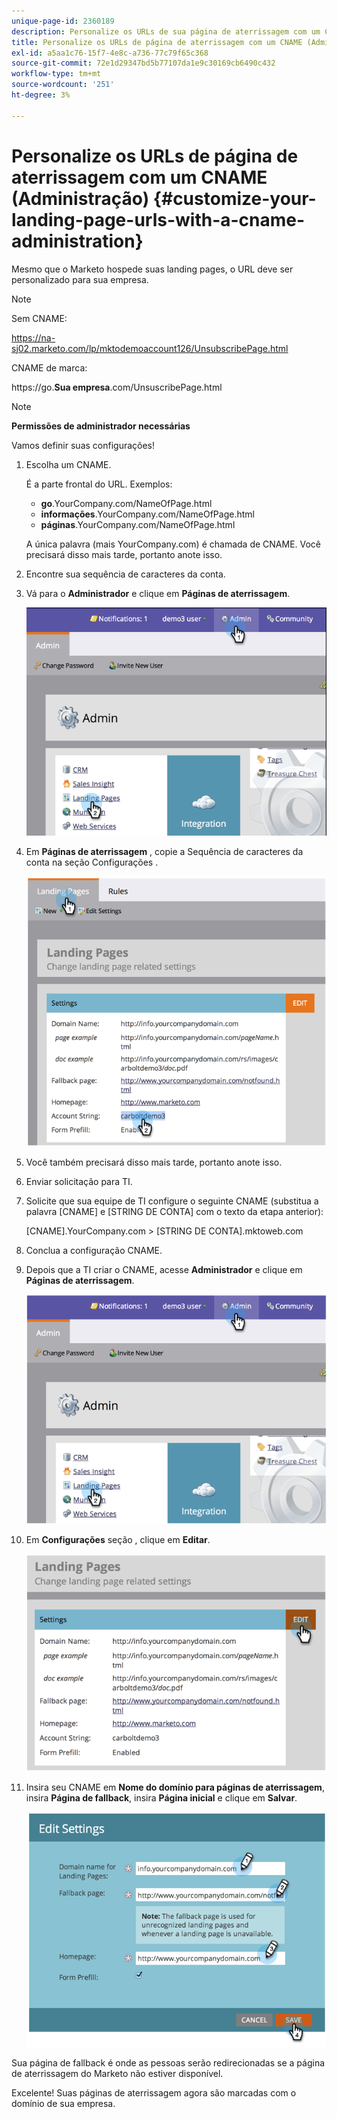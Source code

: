 ```yaml
---
unique-page-id: 2360189
description: Personalize os URLs de sua página de aterrissagem com um CNAME (Administração) - Documentos do Marketo - Documentação do produto
title: Personalize os URLs de página de aterrissagem com um CNAME (Administração)
exl-id: a5aa1c76-15f7-4e8c-a736-77c79f65c368
source-git-commit: 72e1d29347bd5b77107da1e9c30169cb6490c432
workflow-type: tm+mt
source-wordcount: '251'
ht-degree: 3%

---
```


# Personalize os URLs de página de aterrissagem com um CNAME (Administração) {#customize-your-landing-page-urls-with-a-cname-administration}

Mesmo que o Marketo hospede suas landing pages, o URL deve ser personalizado para sua empresa.

>[!NOTE]
>
>Sem CNAME:
>
>https://na-sj02.marketo.com/lp/mktodemoaccount126/UnsubscribePage.html
>
>CNAME de marca:
>
>https://go.**Sua empresa**.com/UnsuscribePage.html

>[!NOTE]
>
>**Permissões de administrador necessárias**

Vamos definir suas configurações!

1. Escolha um CNAME.

   É a parte frontal do URL. Exemplos:

   * **go**.YourCompany.com/NameOfPage.html
   * **informações**.YourCompany.com/NameOfPage.html
   * **páginas**.YourCompany.com/NameOfPage.html

   A única palavra (mais YourCompany.com) é chamada de CNAME. Você precisará disso mais tarde, portanto anote isso.

1. Encontre sua sequência de caracteres da conta.

1. Vá para o **Administrador** e clique em **Páginas de aterrissagem**.

   ![](assets/image2014-9-16-13-3a9-3a44.png)

1. Em **Páginas de aterrissagem** , copie a Sequência de caracteres da conta na seção Configurações .

   ![](assets/image2014-9-16-13-3a9-3a57.png)

1. Você também precisará disso mais tarde, portanto anote isso.

1. Enviar solicitação para TI.

1. Solicite que sua equipe de TI configure o seguinte CNAME (substitua a palavra [CNAME] e [STRING DE CONTA] com o texto da etapa anterior):

   [CNAME].YourCompany.com > [STRING DE CONTA].mktoweb.com

1. Conclua a configuração CNAME.

1. Depois que a TI criar o CNAME, acesse **Administrador** e clique em **Páginas de aterrissagem**.

   ![](assets/image2014-9-16-13-3a10-3a14.png)

1. Em **Configurações** seção , clique em **Editar**.

   ![](assets/image2014-9-16-13-3a10-3a31.png)

1. Insira seu CNAME em **Nome do domínio para páginas de aterrissagem**, insira **Página de fallback**, insira **Página inicial** e clique em **Salvar**.

   ![](assets/image2014-9-16-13-3a10-3a45.png)

Sua página de fallback é onde as pessoas serão redirecionadas se a página de aterrissagem do Marketo não estiver disponível.

Excelente! Suas páginas de aterrissagem agora são marcadas com o domínio de sua empresa.
